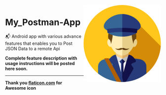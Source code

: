 <img src="https://github.com/NitishGadangi/My_Postman-App/blob/master/ic_main.png?raw=true" align="right" height='250' />

# My_Postman-App
📬 Android app with various advance features that enables you to Post JSON Data to a remote Api

**Complete feature description with usage instructions will be posted here soon.**

--------------------------------
**Thank you [flaticon.com](https://www.flaticon.com) for Awesome icon**
